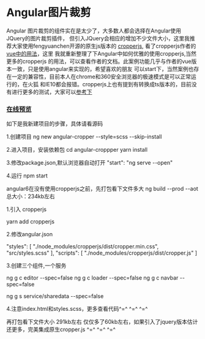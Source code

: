 # Angular图片裁剪
Angular 图片裁剪的组件实在是太少了，大多数人都会选择在Angular使用JQuery的图片裁剪插件，
但引入JQuery会相应的增加不少文件大小，这里我推荐大家使用fengyuanchen开源的原生js版本的
[cropperjs](https://github.com/fengyuanchen/cropperjs/blob/master/README.md),
看了cropperjs作者的[vue中的用法](https://fengyuanchen.github.io/photo-editor/)，这里
我就重新整理了下Angular中如何优雅的使用cropperjs,当然更多的cropperjs
的用法，可以查看作者的文档。此案例功能几乎与作者的vue版本一致，只是使用angular来实现的，希望喜欢的朋友
可以start下，当然案例也存在一定的兼容性，目前本人在chrome和360安全浏览器的极速模式是可以正常运行的，在火狐
和IE10都会报错。cropperjs上也有提到有转换成ts版本的，目前没有进行更多的测试，大家可以[参考下](https://github.com/matheusdavidson/angular-cropperjs)

### [在线预览](https://freezyh.github.io/angular-cropper/dist/angular-cropper/)


如下是我新建项目的步骤，具体请看源码

1.创建项目
ng new angular-cropper --style=scss --skip-install

2.进入项目，安装依赖包
cd angular-croppper
yarn install

3.修改package.json,默认浏览器自动打开
"start": "ng serve --open"

4.运行
npm start


angular6在没有使用cropperjs之前，先打包看下文件多大
ng build --prod --aot
总大小：234kb左右

1.引入 cropperjs

yarn add cropperjs

2.修改angular.json

"styles": [
    "./node_modules/cropperjs/dist/cropper.min.css",
    "src/styles.scss"
],
"scripts": [
    "./node_modules/cropperjs/dist/cropper.js"
]

3.创建三个组件,一个服务

ng g c editor --spec=false
ng g c loader --spec=false
ng g c navbar --spec=false

ng g s service/sharedata --spec=false

4.注意index.html和styles.scss，更多查看代码^=^  ^=^  ^=^

再打包看下文件大小
291kb左右
仅仅多了60kb左右，如果引入了jquery版本估计还更多，完美集成原生cropper.js  ^=^  ^=^  ^=^

